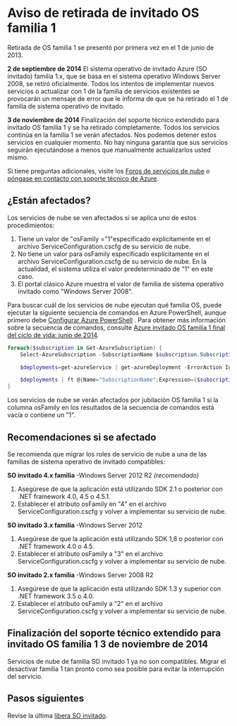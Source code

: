 <properties
   pageTitle="Familia de SO invitado 1 jubilación Observe | Microsoft Azure"
   description="Proporciona información sobre cómo determinar si se ven afectadas y cuando ocurrió la jubilación Azure invitado OS familia 1"
   services="cloud-services"
   documentationCenter="na"
   authors="raiye"
   manager="timlt"
   editor=""/>

<tags
   ms.service="cloud-services"
   ms.devlang="na"
   ms.topic="article"
   ms.tgt_pltfrm="na"
   ms.workload="tbd"
   ms.date="10/24/2016"
   ms.author="raiye"/>



# <a name="guest-os-family-1-retirement-notice"></a>Aviso de retirada de invitado OS familia 1

Retirada de OS familia 1 se presentó por primera vez en el 1 de junio de 2013.

**2 de septiembre de 2014** El sistema operativo de invitado Azure (SO invitado) familia 1.x, que se basa en el sistema operativo Windows Server 2008, se retiró oficialmente. Todos los intentos de implementar nuevos servicios o actualizar con 1 de la familia de servicios existentes se provocarán un mensaje de error que le informa de que se ha retirado el 1 de familia de sistema operativo de invitado.

**3 de noviembre de 2014** Finalización del soporte técnico extendido para invitado OS familia 1 y se ha retirado completamente. Todos los servicios continúa en la familia 1 se verán afectados. Nos podemos detener estos servicios en cualquier momento. No hay ninguna garantía que sus servicios seguirán ejecutándose a menos que manualmente actualizarlos usted mismo.

Si tiene preguntas adicionales, visite los [Foros de servicios de nube](http://social.msdn.microsoft.com/Forums/home?forum=windowsazuredevelopment&filter=alltypes&sort=lastpostdesc) o [póngase en contacto con soporte técnico de Azure](https://azure.microsoft.com/support/options/).




## <a name="are-you-affected"></a>¿Están afectados?

Los servicios de nube se ven afectados si se aplica uno de estos procedimientos:

1. Tiene un valor de "osFamily ="1"especificado explícitamente en el archivo ServiceConfiguration.cscfg de su servicio de nube.
2. No tiene un valor para osFamily especificado explícitamente en el archivo ServiceConfiguration.cscfg de su servicio de nube. En la actualidad, el sistema utiliza el valor predeterminado de "1" en este caso.
3. El portal clásico Azure muestra el valor de familia de sistema operativo invitado como "Windows Server 2008".

Para buscar cuál de los servicios de nube ejecutan qué familia OS, puede ejecutar la siguiente secuencia de comandos en Azure PowerShell, aunque primero debe [Configurar Azure PowerShell](../powershell-install-configure.md) . Para obtener más información sobre la secuencia de comandos, consulte [Azure invitado OS familia 1 final del ciclo de vida: junio de 2014](http://blogs.msdn.com/b/ryberry/archive/2014/04/02/azure-guest-os-family-1-end-of-life-june-2014.aspx). 

```Powershell
foreach($subscription in Get-AzureSubscription) {
    Select-AzureSubscription -SubscriptionName $subscription.SubscriptionName

    $deployments=get-azureService | get-azureDeployment -ErrorAction Ignore | where {$_.SdkVersion -NE ""}

    $deployments | ft @{Name="SubscriptionName";Expression={$subscription.SubscriptionName}}, ServiceName, SdkVersion, Slot, @{Name="osFamily";Expression={(select-xml -content $_.configuration -xpath "/ns:ServiceConfiguration/@osFamily" -namespace $namespace).node.value }}, osVersion, Status, URL
}
```

Los servicios de nube se verán afectados por jubilación OS familia 1 si la columna osFamily en los resultados de la secuencia de comandos está vacía o contiene un "1".

## <a name="recommendations-if-you-are-affected"></a>Recomendaciones si se afectado

Se recomienda que migrar los roles de servicio de nube a una de las familias de sistema operativo de invitado compatibles:

**SO invitado 4.x familia** -Windows Server 2012 R2 *(recomendado)*

1. Asegúrese de que la aplicación está utilizando SDK 2.1 o posterior con .NET framework 4.0, 4.5 o 4.5.1.
2. Establecer el atributo osFamily en "4" en el archivo ServiceConfiguration.cscfg y volver a implementar su servicio de nube.


**SO invitado 3.x familia** -Windows Server 2012

1. Asegúrese de que la aplicación está utilizando SDK 1,8 o posterior con .NET framework 4.0 o 4.5.
2. Establecer el atributo osFamily a "3" en el archivo ServiceConfiguration.cscfg y volver a implementar su servicio de nube.


**SO invitado 2.x familia** -Windows Server 2008 R2

1. Asegúrese de que la aplicación está utilizando SDK 1.3 y superior con .NET framework 3.5 o 4.0.
2. Establecer el atributo osFamily a "2" en el archivo ServiceConfiguration.cscfg y volver a implementar su servicio de nube.


## <a name="extended-support-for-guest-os-family-1-ended-nov-3-2014"></a>Finalización del soporte técnico extendido para invitado OS familia 1 3 de noviembre de 2014
Servicios de nube de familia SO invitado 1 ya no son compatibles. Migrar el desactivar familia 1 tan pronto como sea posible para evitar la interrupción del servicio.  

## <a name="next-steps"></a>Pasos siguientes
Revise la última [libera SO invitado](cloud-services-guestos-update-matrix.md).
